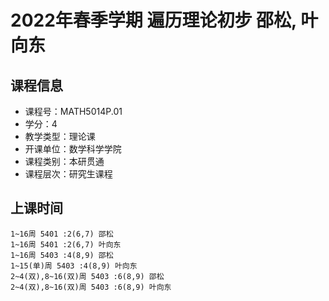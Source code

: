 # 2022年春季学期 遍历理论初步 邵松, 叶向东






## 课程信息

- 课程号：MATH5014P.01
- 学分：4
- 教学类型：理论课
- 开课单位：数学科学学院
- 课程类别：本研贯通
- 课程层次：研究生课程

## 上课时间

```
1~16周 5401 :2(6,7) 邵松
1~16周 5401 :2(6,7) 叶向东
1~16周 5403 :4(8,9) 邵松
1~15(单)周 5403 :4(8,9) 叶向东
2~4(双),8~16(双)周 5403 :6(8,9) 邵松
2~4(双),8~16(双)周 5403 :6(8,9) 叶向东
```

